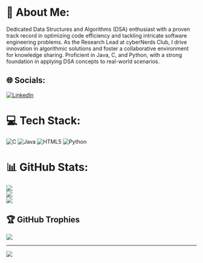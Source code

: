 # 💫 About Me:
Dedicated Data Structures and Algorithms (DSA) enthusiast with a proven track record in optimizing code efficiency and tackling intricate software engineering problems. As the Research Lead at cyberNerds Club, I drive innovation in algorithmic solutions and foster a collaborative environment for knowledge sharing. Proficient in Java, C, and Python, with a strong foundation in applying DSA concepts to real-world scenarios.


## 🌐 Socials:
[![LinkedIn](https://img.shields.io/badge/LinkedIn-%230077B5.svg?logo=linkedin&logoColor=white)](https://linkedin.com/in/https://www.linkedin.com/in/malapaka-krishna-sairam-6a502b232/) 

# 💻 Tech Stack:
![C](https://img.shields.io/badge/c-%2300599C.svg?style=for-the-badge&logo=c&logoColor=white) ![Java](https://img.shields.io/badge/java-%23ED8B00.svg?style=for-the-badge&logo=openjdk&logoColor=white) ![HTML5](https://img.shields.io/badge/html5-%23E34F26.svg?style=for-the-badge&logo=html5&logoColor=white) ![Python](https://img.shields.io/badge/python-3670A0?style=for-the-badge&logo=python&logoColor=ffdd54)
# 📊 GitHub Stats:
![](https://github-readme-stats.vercel.app/api?username=krishnasairammalapaka&theme=dark&hide_border=false&include_all_commits=false&count_private=false)<br/>
![](https://github-readme-streak-stats.herokuapp.com/?user=krishnasairammalapaka&theme=dark&hide_border=false)<br/>
![](https://github-readme-stats.vercel.app/api/top-langs/?username=krishnasairammalapaka&theme=dark&hide_border=false&include_all_commits=false&count_private=false&layout=compact)

## 🏆 GitHub Trophies
![](https://github-profile-trophy.vercel.app/?username=krishnasairammalapaka&theme=radical&no-frame=false&no-bg=true&margin-w=4)

---
[![](https://visitcount.itsvg.in/api?id=krishnasairammalapaka&icon=0&color=0)](https://visitcount.itsvg.in)

<!-- Proudly created with GPRM ( https://gprm.itsvg.in ) -->
